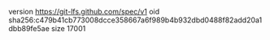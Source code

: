 version https://git-lfs.github.com/spec/v1
oid sha256:c479b41cb773008dcce358667a6f989b4b932dbd0488f82add20a1dbb89fe5ae
size 17001
